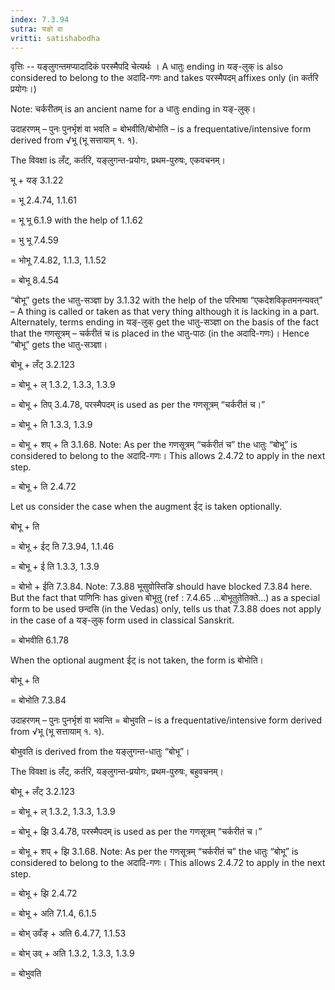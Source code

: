 ```yaml
---
index: 7.3.94
sutra: यङो वा
vritti: satishabodha
---
```



वृत्तिः -- यङ्लुगन्तमप्यादादिकं परस्मैपदि चेत्यर्थः । A धातुः ending in यङ्-लुक् is also considered to belong to the अदादि-गणः and takes परस्मैपदम् affixes only (in कर्तरि प्रयोगः।)


Note: चर्करीतम् is an ancient name for a धातुः ending in यङ्-लुक्।


उदाहरणम् – पुनः पुनर्भृशं वा भवति = बोभवीति/बोभोति – is a frequentative/intensive form derived from √भू (भू सत्तायाम् १. १).


The विवक्षा is लँट्, कर्तरि, यङ्लुगन्त-प्रयोगः, प्रथम-पुरुषः, एकवचनम्।

भू + यङ् 3.1.22

= भू 2.4.74, 1.1.61

= भू भू 6.1.9 with the help of 1.1.62

= भु भू 7.4.59

= भोभू 7.4.82, 1.1.3, 1.1.52

= बोभू 8.4.54


“बोभू” gets the धातु-सञ्ज्ञा by 3.1.32 with the help of the परिभाषा “एकदेशविकृतमनन्यवत्” – A thing is called or taken as that very thing although it is lacking in a part.
Alternately, terms ending in यङ्-लुक् get the धातु-सञ्ज्ञा on the basis of the fact that the गणसूत्रम् – चर्करीतं च is placed in the धातु-पाठः (in the अदादि-गणः)। Hence “बोभू” gets the धातु-सञ्ज्ञा।


बोभू + लँट् 3.2.123

= बोभू + ल् 1.3.2, 1.3.3, 1.3.9

= बोभू + तिप् 3.4.78, परस्मैपदम् is used as per the गणसूत्रम् “चर्करीतं च।”

= बोभू + ति 1.3.3, 1.3.9

= बोभू + शप् + ति 3.1.68. Note: As per the गणसूत्रम् “चर्करीतं च” the धातुः “बोभू” is considered to belong to the अदादि-गणः। This allows 2.4.72 to apply in the next step.

= बोभू + ति 2.4.72


Let us consider the case when the augment ईट् is taken optionally.

बोभू + ति

= बोभू + ईट् ति 7.3.94, 1.1.46

= बोभू + ई ति 1.3.3, 1.3.9

= बोभो + ईति 7.3.84. Note: 7.3.88 भूसुवोस्तिङि should have blocked 7.3.84 here. But the fact that पाणिनिः has given बोभूतु (ref : 7.4.65 …बोभूतुतेतिक्ते…) as a special form to be used छन्दसि (in the Vedas) only, tells us that 7.3.88 does not apply in the case of a यङ्-लुक् form used in classical Sanskrit.

= बोभवीति 6.1.78


When the optional augment ईट् is not taken, the form is बोभोति।

बोभू + ति

= बोभोति 7.3.84


उदाहरणम् – पुनः पुनर्भृशं वा भवन्ति = बोभुवति – is a frequentative/intensive form derived from √भू (भू सत्तायाम् १. १).


बोभुवति is derived from the यङ्लुगन्त-धातुः “बोभू”।


The विवक्षा is लँट्, कर्तरि, यङ्लुगन्त-प्रयोगः, प्रथम-पुरुषः, बहुवचनम्।


बोभू + लँट् 3.2.123

= बोभू + ल् 1.3.2, 1.3.3, 1.3.9

= बोभू + झि 3.4.78, परस्मैपदम् is used as per the गणसूत्रम् “चर्करीतं च।”

= बोभू + शप् + झि 3.1.68. Note: As per the गणसूत्रम् “चर्करीतं च” the धातुः “बोभू” is considered to belong to the अदादि-गणः। This allows 2.4.72 to apply in the next step.

= बोभू + झि 2.4.72

= बोभू + अति 7.1.4, 6.1.5

= बोभ् उवँङ् + अति 6.4.77, 1.1.53

= बोभ् उव् + अति 1.3.2, 1.3.3, 1.3.9

= बोभुवति

